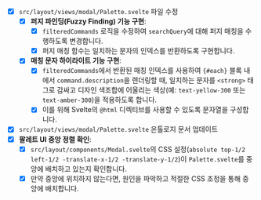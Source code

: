- [x] `src/layout/views/modal/Palette.svelte` 파일 수정
  - [x] **퍼지 파인딩(Fuzzy Finding) 기능 구현**:
    - [x] `filteredCommands` 로직을 수정하여 `searchQuery`에 대해 퍼지 매칭을 수행하도록 변경합니다.
    - [x] 퍼지 매칭 함수는 일치하는 문자의 인덱스를 반환하도록 구현합니다.
  - [x] **매칭 문자 하이라이트 기능 구현**:
    - [x] `filteredCommands`에서 반환된 매칭 인덱스를 사용하여 `{#each}` 블록 내에서 `command.description`을 렌더링할 때, 일치하는 문자를 `<strong>` 태그로 감싸고 디자인 색조합에 어울리는 색상(예: `text-yellow-300` 또는 `text-amber-300`)을 적용하도록 합니다.
    - [x] 이를 위해 Svelte의 `@html` 디렉티브를 사용할 수 있도록 문자열을 구성합니다.
- [x] `src/layout/views/modal/Palette.svelte` 온톨로지 문서 업데이트
- [x] **팔레트 UI 중앙 정렬 확인**:
  - [x] `src/layout/components/Modal.svelte`의 CSS 설정(`absolute top-1/2 left-1/2 -translate-x-1/2 -translate-y-1/2`)이 `Palette.svelte`를 중앙에 배치하고 있는지 확인합니다.
  - [x] 만약 중앙에 위치하지 않는다면, 원인을 파악하고 적절한 CSS 조정을 통해 중앙에 배치합니다.